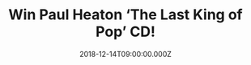 ---
campaign-uuid: "c-bed1c571-50b3-4d1d-bc9d-0c94f911df75"
type: "Competition"
category: "Music"
date: "2018-12-14T09:00:00.000Z"
end-date: "2019-01-14T23:59:00.000Z"
disable-form: false
is_promoted: false
has_entry_page: true
title: "Win Paul Heaton ‘The Last King of Pop’ CD!"
competition-description: "<p>We have in our hands the 2018 collection from the British\
  \ singer & songwriter, Paul Heaton,‘The Last King of Pop’. This compilation feature\
  \ 23 of the finest songs from throughout Paul's extraordinary music career, including\
  \ hits from his days in the Housemartins, through his time in the multi-platinum\
  \ pop co-operative The Beautiful South, his solo years, and up to the present day\
  \ in his long-standing collaboration with former Beautiful South singer Jacqui Abbott.</p>\n\
  <p>Want it? Click below for a chance to win it!</p>\n"
hero-header: "Win Paul Heaton ‘The Last King of Pop’ CD!"
terms-confirmation: "N/A"
banner-img: "https://assets.expresslyapp.com/asset-cbdb016e-d4f2-4f6a-9efc-7f91942801bd.jpg"
logo-left-href: "http://club.expressly.io"
logo-left-image: "https://assets.expresslyapp.com/asset-4f2151f6-bec1-4ee1-b484-145351bb834a.jpg"
logo-left-title: "Expressly Club"
bg-image-hero: "https://assets.expresslyapp.com/asset-df629368-41c3-475d-b96a-bd44f9e0dc12.jpg"
bg-image-first: "https://assets.expresslyapp.com/asset-ae5604dd-4f06-4efd-ac80-17fac52097c7.jpg"
section1-content: "<p>This collection has it all: from the Housemartins' glorious\
  \ 1985 debut single 'Flag Day' to the Beautiful South's chart dominating pop standards\
  \ 'Don't Marry Her', 'Rotterdam' and 'Perfect 10' through to last year's Heaton\
  \ & Abbott smash hit 'I Gotta Praise' they're all present and correct... and there's\
  \ also room for a 2018 re-record by Paul and Jacqui of the Beautiful South classic\
  \ 'A Little Time', and a brand new song, a deliciously infectious ska-pop paean\
  \ to a lifetime of jukebox dancing and pop music obsession entitled '7\" Singles’\
  .</p>\n<p>A totally MUST to a Heaton fan. Enter the form below for a chance to win\
  \ and enjoy this brilliant album now!</p>\n"
entry-title: "Win Paul Heaton ‘The Last King of Pop’ CD!"
entry-content: "<p>Enter the draw to win Paul Heaton ‘The Last King of Pop’ CD by\
  \ completing the form below before 23:59 on 14th of January 2019.</p>\n"
has-winner: false
prize-description: "Paul Heaton ‘The Last King of Pop’ CD."
special-conditions: "This competition is also available on: https://aaa.nme.com/competitions/paul-heaton-last-king-of-pop-cd\r\
  \nMultiple entries are allowed up to one every day."
country-restrictions:
- "GB"
---